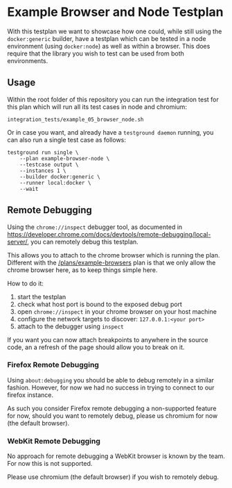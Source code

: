 # Example Browser and Node Testplan

With this testplan we want to showcase how one could,
while still using the `docker:generic` builder, have a testplan
which can be tested in a node environment (using `docker:node`)
as well as within a browser. This does require that the library
you wish to test can be used from both environments.

## Usage

Within the root folder of this repository you can run the
integration test for this plan which will run all its test cases
in node and chromium:

```
integration_tests/example_05_browser_node.sh
```

Or in case you want, and already have a `testground daemon` running,
you can also run a single test case as follows:

```
testground run single \
    --plan example-browser-node \
    --testcase output \
    --instances 1 \
    --builder docker:generic \
    --runner local:docker \
    --wait
```

## Remote Debugging

Using the `chrome://inspect` debugger tool,
as documented in <https://developer.chrome.com/docs/devtools/remote-debugging/local-server/>,
you can remotely debug this testplan.

This allows you to attach to the chrome browser which is running the plan.
Different with the [/plans/example-browsers](../example-browser/) plan
is that we only allow the chrome browser here, as to keep things simple here.

How to do it:

1. start the testplan
2. check what host port is bound to the exposed debug port
3. open `chrome://inspect` in your chrome browser on your host machine
4. configure the network targets to discover: `127.0.0.1:<your port>`
5. attach to the debugger using `inspect`

If you want you can now attach breakpoints to anywhere in the source code,
an a refresh of the page should allow you to break on it.

### Firefox Remote Debugging

Using `about:debugging` you should be able to debug remotely
in a similar fashion. However, for now we had no success
in trying to connect to our firefox instance.

As such you consider Firefox remote debugging a non-supported feature for now,
should you want to remotely debug, please us chromium for now (the default browser).

### WebKit Remote Debugging

No approach for remote debugging a WebKit browser is known by the team.
For now this is not supported.

Please use chromium (the default browser) if you wish to remotely debug.
